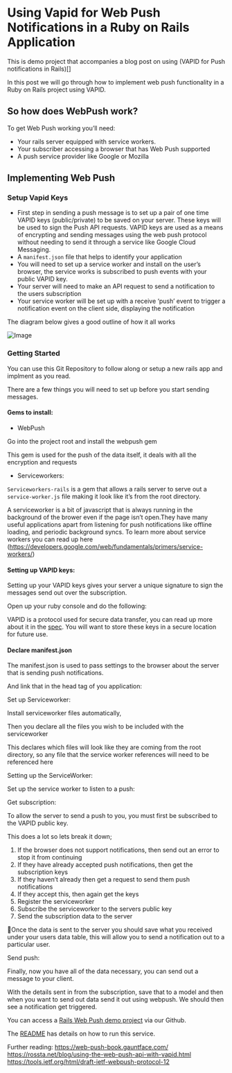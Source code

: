 # Using Vapid for Web Push Notifications in a Ruby on Rails Application

This is demo project that accompanies a blog post on using (VAPID for Push notifications in Rails)[]


In this post we will go through how to implement web push functionality in a Ruby on Rails project using VAPID.

## So how does WebPush work?
To get Web Push working you’ll need:
- Your rails server equipped with service workers.
- Your subscriber accessing a browser that has Web Push supported
- A push service provider like Google or Mozilla

## Implementing Web Push

### Setup Vapid Keys
- First step in sending a push message is to set up a pair of one time VAPID keys (public/private) to be saved on your server. These keys will be used to sign the Push API requests. VAPID keys are used as a means of encrypting and sending messages using the web push protocol without needing to send it through a service like Google Cloud Messaging.
- A `manifest.json` file that helps to identify your application 
- You will need to set up a service worker and install on the user’s browser, the service works is subscribed to push events with your public VAPID key.
- Your server will need to make an API request to send a notification to the users subscription
- Your service worker will be set up with a receive ‘push’ event to trigger a notification event on the client side, displaying the notification

The diagram below gives a good outline of how it all works



![Image](https://www.w3.org/TR/push-api/sequence_diagram.png)

### Getting Started

You can use this Git Repository to follow along or setup a new rails app and implment as you read.

There are a few things you will need to set up before you start sending messages.

#### Gems to install:

- WebPush

Go into the project root and install the webpush gem

<script src="https://gist.github.com/lachlanagnew/f5f6c01ee5955c941f46ab3065256a01.js"></script>


This gem is used for the push of the data itself, it deals with all the encryption and requests
	
- Serviceworkers:

<script src="https://gist.github.com/lachlanagnew/cb2ba9513b63f195bb59ce8cb6c8700c.js"></script>

`Serviceworkers-rails` is a gem that allows a rails server to serve out a `service-worker.js` file making it look like it’s from the root directory.

A serviceworker is a bit of javascript that is always running in the background of the brower even if the page isn’t open.They have many useful applications apart from listening for push notifications like offline loading, and periodic background syncs.
To learn more about service workers you can read up here (https://developers.google.com/web/fundamentals/primers/service-workers/)



#### Setting up VAPID keys:

Setting up your VAPID keys gives your server a unique signature to sign the messages send out over the subscription.

Open up your ruby console and do the following:

<script src="https://gist.github.com/lachlanagnew/8008a0cc5ccc3011719019f958b95e83.js"></script>

VAPID is a protocol used for secure data transfer, you can read up more about it in the [spec](https://tools.ietf.org/html/draft-ietf-webpush-vapid-01).
You will want to store these keys in a secure location for future use.

#### Declare manifest.json

The manifest.json is used to pass settings to the browser about the server that is sending push notifications.

<script src="https://gist.github.com/lachlanagnew/a5c2169c41e921414deb9f3160d1171d.js"></script>

And link that in the head tag of you application:
<script src="https://gist.github.com/lachlanagnew/dddc600e2b0eb73ffbc70327714c97f7.js"></script>	


Set up Serviceworker:

Install serviceworker files automatically,

<script src="https://gist.github.com/lachlanagnew/d5311b1ca46d714678d1abbdb304e992.js"></script>
	
Then you declare all the files you wish to be included with the serviceworker

<script src="https://gist.github.com/lachlanagnew/ba462f4f9122033d085e24cf15aa081d.js"></script>

This declares which files will look like they are coming from the root directory, so any file that the service worker references will need to be referenced here

Setting up the ServiceWorker:
	
Set up the service worker to listen to a push:


<script src="https://gist.github.com/lachlanagnew/9386c0151d3ce486cdf008d97f6451a9.js"></script>

Get subscription:

To allow the server to send a push to you, you must first be subscribed to the VAPID public key.

<script src="https://gist.github.com/lachlanagnew/30759d6d1936c80875ab9a8a334816fa.js"></script>

This does a lot so lets break it down;

1. If the browser does not support notifications, then send out an error to stop it from continuing
1. If they have already accepted push notifications, then get the subscription keys 
1. If they haven’t already then get a request to send them push notifications
1. If they accept this, then again get the keys
1. Register the serviceworker
1. Subscribe the serviceworker to the servers public key
1. Send the subscription data to the server

Once the data is sent to the server you should save what you received under your users data table, this will allow you to send a notification out to a particular user.

Send push:

Finally, now you have all of the data necessary, you can send out a message to your client.

<script src="https://gist.github.com/lachlanagnew/4baa96de9df0233e7b298aedb166d0ab.js"></script>

With the details sent in from the subscription, save that to a model and then when you want to send out data send it out using webpush.
We should then see a notification get triggered. 

You can access a [Rails Web Push demo project](https://github.com/seedtech/rails-webpush-demo) via our Github.

The [README](rails-webpush-demo/README.md) has details on how to run this service.

Further reading:
https://web-push-book.gauntface.com/
https://rossta.net/blog/using-the-web-push-api-with-vapid.html
https://tools.ietf.org/html/draft-ietf-webpush-protocol-12








 
